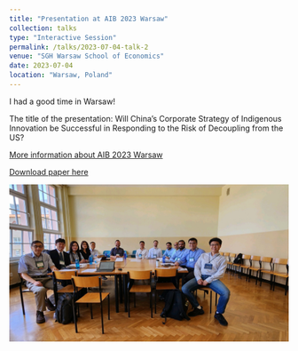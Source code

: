 ```yaml
---
title: "Presentation at AIB 2023 Warsaw"
collection: talks
type: "Interactive Session"
permalink: /talks/2023-07-04-talk-2
venue: "SGH Warsaw School of Economics"
date: 2023-07-04
location: "Warsaw, Poland"
---
```


I had a good time in Warsaw! 

The title of the presentation: Will China’s Corporate Strategy of Indigenous Innovation be Successful in Responding to the Risk of Decoupling from the US?

[More information about AIB 2023 Warsaw](https://www.aib.world/events/2023/)

[Download paper here](http://axl811.github.io/files/AIB23-MS0876.pdf)

![picture](/images/mmexport1688736048525.jpg)
